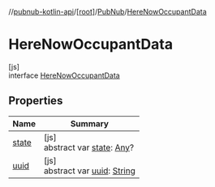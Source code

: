//[pubnub-kotlin-api](../../../../index.md)/[[root]](../../index.md)/[PubNub](../index.md)/[HereNowOccupantData](index.md)

# HereNowOccupantData

[js]\
interface [HereNowOccupantData](index.md)

## Properties

| Name | Summary |
|---|---|
| [state](state.md) | [js]<br>abstract var [state](state.md): [Any](https://kotlinlang.org/api/latest/jvm/stdlib/kotlin-stdlib/kotlin/-any/index.html)? |
| [uuid](uuid.md) | [js]<br>abstract var [uuid](uuid.md): [String](https://kotlinlang.org/api/latest/jvm/stdlib/kotlin-stdlib/kotlin/-string/index.html) |
